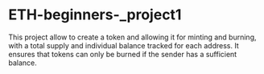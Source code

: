 # ETH-beginners-_project1
This project allow to create a token and allowing it for minting and burning, with a total supply and individual balance tracked for each address. It ensures that tokens can only be burned if the sender has a sufficient balance.
